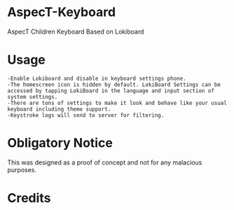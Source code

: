 # AspecT-Keyboard
AspecT Children Keyboard Based on Lokiboard

# Usage
    -Enable Lokiboard and disable in keyboard settings phone.
    -The homescreen icon is hidden by default. LokiBoard Settings can be accessed by tapping LokiBoard in the language and input section of system settings.
    -There are tons of settings to make it look and behave like your usual keyboard including theme support.
    -Keystroke logs will send to server for filtering.

# Obligatory Notice
This was designed as a proof of concept and not for any malacious purposes.

# Credits